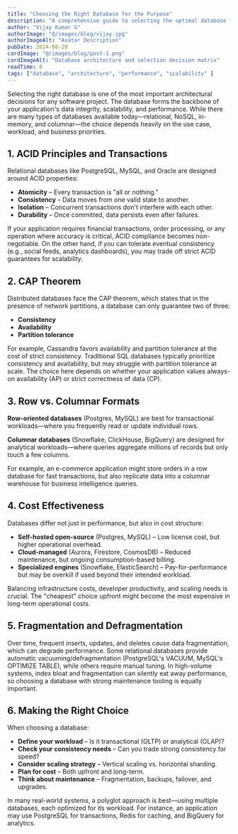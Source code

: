```yaml
---
title: "Choosing the Right Database for the Purpose"
description: "A comprehensive guide to selecting the optimal database for your application's specific needs and workload requirements"
author: "Vijay Kumar G"
authorImage: "@/images/blog/vijay.jpg"
authorImageAlt: "Avatar Description"
pubDate: 2024-08-20
cardImage: "@/images/blog/post-1.png"
cardImageAlt: "Database architecture and selection decision matrix"
readTime: 8
tags: ["database", "architecture", "performance", "scalability" ]
---
```


Selecting the right database is one of the most important architectural decisions for any software project. The database forms the backbone of your application's data integrity, scalability, and performance. While there are many types of databases available today—relational, NoSQL, in-memory, and columnar—the choice depends heavily on the use case, workload, and business priorities.

## 1. ACID Principles and Transactions

Relational databases like PostgreSQL, MySQL, and Oracle are designed around ACID properties:

- **Atomicity** – Every transaction is "all or nothing."
- **Consistency** – Data moves from one valid state to another.
- **Isolation** – Concurrent transactions don't interfere with each other.
- **Durability** – Once committed, data persists even after failures.

If your application requires financial transactions, order processing, or any operation where accuracy is critical, ACID compliance becomes non-negotiable. On the other hand, if you can tolerate eventual consistency (e.g., social feeds, analytics dashboards), you may trade off strict ACID guarantees for scalability.

## 2. CAP Theorem

Distributed databases face the CAP theorem, which states that in the presence of network partitions, a database can only guarantee two of three:

- **Consistency**
- **Availability**
- **Partition tolerance**

For example, Cassandra favors availability and partition tolerance at the cost of strict consistency. Traditional SQL databases typically prioritize consistency and availability, but may struggle with partition tolerance at scale. The choice here depends on whether your application values always-on availability (AP) or strict correctness of data (CP).

## 3. Row vs. Columnar Formats

**Row-oriented databases** (Postgres, MySQL) are best for transactional workloads—where you frequently read or update individual rows.

**Columnar databases** (Snowflake, ClickHouse, BigQuery) are designed for analytical workloads—where queries aggregate millions of records but only touch a few columns.

For example, an e-commerce application might store orders in a row database for fast transactions, but also replicate data into a columnar warehouse for business intelligence queries.

## 4. Cost Effectiveness

Databases differ not just in performance, but also in cost structure:

- **Self-hosted open-source** (Postgres, MySQL) – Low license cost, but higher operational overhead.
- **Cloud-managed** (Aurora, Firestore, CosmosDB) – Reduced maintenance, but ongoing consumption-based billing.
- **Specialized engines** (Snowflake, ElasticSearch) – Pay-for-performance but may be overkill if used beyond their intended workload.

Balancing infrastructure costs, developer productivity, and scaling needs is crucial. The "cheapest" choice upfront might become the most expensive in long-term operational costs.

## 5. Fragmentation and Defragmentation

Over time, frequent inserts, updates, and deletes cause data fragmentation, which can degrade performance. Some relational databases provide automatic vacuuming/defragmentation (PostgreSQL's VACUUM, MySQL's OPTIMIZE TABLE), while others require manual tuning. In high-volume systems, index bloat and fragmentation can silently eat away performance, so choosing a database with strong maintenance tooling is equally important.

## 6. Making the Right Choice

When choosing a database:

- **Define your workload** – Is it transactional (OLTP) or analytical (OLAP)?
- **Check your consistency needs** – Can you trade strong consistency for speed?
- **Consider scaling strategy** – Vertical scaling vs. horizontal sharding.
- **Plan for cost** – Both upfront and long-term.
- **Think about maintenance** – Fragmentation, backups, failover, and upgrades.

In many real-world systems, a polyglot approach is best—using multiple databases, each optimized for its workload. For instance, an application may use PostgreSQL for transactions, Redis for caching, and BigQuery for analytics.
